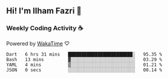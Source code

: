## Hi! I'm Ilham Fazri 👋

### Weekly Coding Activity ☕
Powered by [WakaTime](https://wakatime.com/) ♡
<!--START_SECTION:waka-->

```text
Dart   6 hrs 31 mins   ████████████████████████░   95.35 %
Bash   13 mins         ▓░░░░░░░░░░░░░░░░░░░░░░░░   03.29 %
YAML   4 mins          ▒░░░░░░░░░░░░░░░░░░░░░░░░   01.21 %
JSON   0 secs          ░░░░░░░░░░░░░░░░░░░░░░░░░   00.14 %
```

<!--END_SECTION:waka-->

